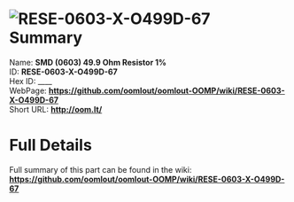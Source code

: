 
![RESE-0603-X-O499D-67](https://github.com/oomlout/oomlout-OOMP/blob/master/parts/RESE-0603-X-O499D-67/RESE-0603-X-O499D-67_420.jpg)   
Summary
=================
  
Name: __SMD (0603) 49.9 Ohm Resistor 1%__    
ID: __RESE-0603-X-O499D-67__   
Hex ID: ____   
WebPage: __https://github.com/oomlout/oomlout-OOMP/wiki/RESE-0603-X-O499D-67__   
Short URL: __http://oom.lt/__   

Full Details
==========================
Full summary of this part can be found in the wiki:   
__https://github.com/oomlout/oomlout-OOMP/wiki/RESE-0603-X-O499D-67__    

